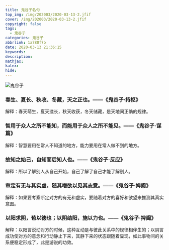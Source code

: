 ```yaml
---
title: 鬼谷子名句
top_img: /img/202003/2020-03-13-2.jfif
cover: /img/202003/2020-03-13-2.jfif
copyright: false
tags:
  - 鬼谷子
categories: 鬼谷子
abbrlink: 1a780f7b
date: 2020-03-13 21:36:15
keywords:
description:
mathjax:
katex:
hide:
---
```


![鬼谷子](/img/202003/2020-03-13-1.jfif)

### 春生、夏长、秋收、冬藏，天之正也。——《鬼谷子·持枢》  
解释：春天萌生，夏天滋长，秋天收获，冬天储藏，是天地间正确的规律。

### 智用于众人之所不能知，而能用于众人之所不能见。——《鬼谷子·谋篇》
解释：智慧要用在常人不知道的地方，能力要用在常人做不到的地方。

### 故知之始己，自知而后知人也。——《鬼谷子·反应》
解释：所以了解别人从自己开始，自己了解了自己才能了解别人。

### 审定有无与其实虚，随其嗜欲以见其志意。——《鬼谷子·捭阖》
解释：如果要考察断定对方的有无和虚实，要随着对方的喜好和欲望来推测其真实意图。

### 以阳求阴，苞以德也；以阴结阳，施以力也。——《鬼谷子·捭阖》
解释：以阳言说动对方的时候，这种互动是与彼此关系中的规律相伴生的；以阴言成功使对方的意念和行动静止下来，其静下来的状态跟随着显现，如此事物间的关系便稳定形成了，此是游说的功效。
